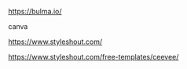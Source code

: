 https://bulma.io/

canva

https://www.styleshout.com/

https://www.styleshout.com/free-templates/ceevee/

